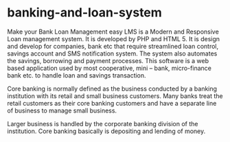 # banking-and-loan-system

Make your Bank Loan Management easy LMS is a Modern and Responsive Loan management system. It is developed by PHP and HTML 5. It is design and develop for companies, bank etc that require streamlined loan control, savings account and SMS notification system. The system also automates the savings, borrowing and payment processes. This software is a web based application used by most cooperative, mini – bank, micro-finance bank etc. to handle loan and savings transaction.

Core banking is normally defined as the business conducted by a banking institution with its retail and small business customers. Many banks treat the retail customers as their core banking customers and have a separate line of business to manage small business.

Larger business is handled by the corporate banking division of the institution. Core banking basically is depositing and lending of money.
